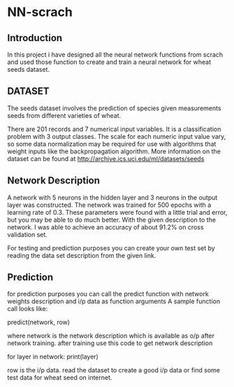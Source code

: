 # NN-scrach

## Introduction
In this project i have designed all the neural network functions from scrach and used those function to create and train a neural network for wheat seeds dataset.

## DATASET

The seeds dataset involves the prediction of species given measurements seeds from different varieties of wheat.

There are 201 records and 7 numerical input variables. It is a classification problem with 3 output classes. The scale for each numeric input value vary, so some data normalization may be required for use with algorithms that weight inputs like the backpropagation algorithm.
More information on the dataset can be found at http://archive.ics.uci.edu/ml/datasets/seeds

## Network Description

A network with 5 neurons in the hidden layer and 3 neurons in the output layer was constructed. The network was trained for 500 epochs 
with a learning rate of 0.3. These parameters were found with a little trial and error, but you may be able to do much better.
With the given description to the network. I was able to achieve an accuracy of about 91.2% on cross validation set.

For testing and prediction purposes you can create your own test set by reading the data set description from the given link.

## Prediction
for prediction purposes you can call the predict function with network weights description and i/p data as function arguments
 A sample function call looks like:
 
  predict(network, row)
  
  where network is the network description which is available as o/p after network training.
  after training use this code to get network description
  
  for layer in network:
	print(layer)
  
  row is the i/p data. read the dataset to create a good i/p data or find some test data for wheat seed on internet.
